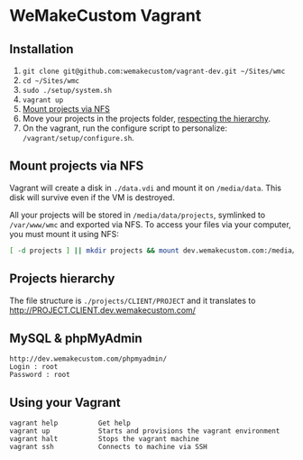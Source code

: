 WeMakeCustom Vagrant
===========================================


## Installation

 1. `git clone git@github.com:wemakecustom/vagrant-dev.git ~/Sites/wmc`
 2. `cd ~/Sites/wmc`
 3. `sudo ./setup/system.sh`
 4. `vagrant up`
 5. [Mount projects via NFS](#mount-projects-via-nfs)
 6. Move your projects in the projects folder, [respecting the hierarchy](#projects-hierarchy).
 7. On the vagrant, run the configure script to personalize: `/vagrant/setup/configure.sh`.

## Mount projects via NFS

Vagrant will create a disk in `./data.vdi` and mount it on `/media/data`.
This disk will survive even if the VM is destroyed.

All your projects will be stored in `/media/data/projects`, symlinked to `/var/www/wmc` and exported via NFS.
To access your files via your computer, you must mount it using NFS:

```bash
[ -d projects ] || mkdir projects && mount dev.wemakecustom.com:/media/data/projects projects
```

## Projects hierarchy

The file structure is `./projects/CLIENT/PROJECT` and it translates to http://PROJECT.CLIENT.dev.wemakecustom.com/

## MySQL & phpMyAdmin
    http://dev.wemakecustom.com/phpmyadmin/
    Login : root
    Password : root

## Using your Vagrant

    vagrant help          Get help
    vagrant up            Starts and provisions the vagrant environment
    vagrant halt          Stops the vagrant machine
    vagrant ssh           Connects to machine via SSH
